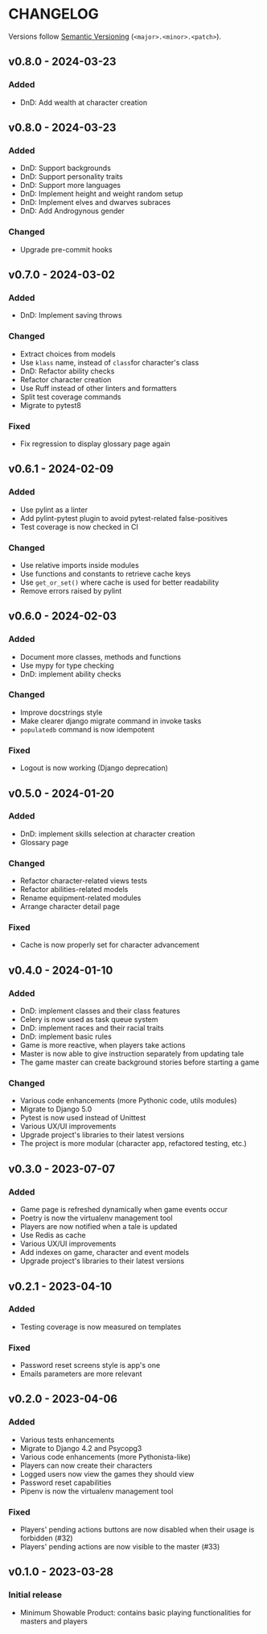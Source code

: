 # CHANGELOG

Versions follow [Semantic Versioning](https://semver.org/) (`<major>.<minor>.<patch>`).

## v0.8.0 - 2024-03-23

### Added
* DnD: Add wealth at character creation

## v0.8.0 - 2024-03-23

### Added
* DnD: Support backgrounds
* DnD: Support personality traits
* DnD: Support more languages
* DnD: Implement height and weight random setup
* DnD: Implement elves and dwarves subraces
* DnD: Add Androgynous gender

### Changed
* Upgrade pre-commit hooks

## v0.7.0 - 2024-03-02

### Added
* DnD: Implement saving throws

### Changed
* Extract choices from models
* Use `klass` name, instead of `class`for character's class
* DnD: Refactor ability checks
* Refactor character creation
* Use Ruff instead of other linters and formatters
* Split test coverage commands
* Migrate to pytest8

### Fixed
* Fix regression to display glossary page again

## v0.6.1 - 2024-02-09

### Added
* Use pylint as a linter
* Add pylint-pytest plugin to avoid pytest-related false-positives
* Test coverage is now checked in CI

### Changed
* Use relative imports inside modules
* Use functions and constants to retrieve cache keys
* Use `get_or_set()` where cache is used for better readability
* Remove errors raised by pylint

## v0.6.0 - 2024-02-03

### Added
* Document more classes, methods and functions
* Use mypy for type checking
* DnD: implement ability checks

### Changed
* Improve docstrings style
* Make clearer django migrate command in invoke tasks
* `populatedb` command is now idempotent

### Fixed
* Logout is now working (Django deprecation)

## v0.5.0 - 2024-01-20

### Added
* DnD: implement skills selection at character creation
* Glossary page

### Changed
* Refactor character-related views tests
* Refactor abilities-related models
* Rename equipment-related modules
* Arrange character detail page

### Fixed
* Cache is now properly set for character advancement

## v0.4.0 - 2024-01-10

### Added
* DnD: implement classes and their class features
* Celery is now used as task queue system
* DnD: implement races and their racial traits
* DnD: implement basic rules
* Game is more reactive, when players take actions
* Master is now able to give instruction separately from updating tale
* The game master can create background stories before starting a game

### Changed
* Various code enhancements (more Pythonic code, utils modules)
* Migrate to Django 5.0
* Pytest is now used instead of Unittest
* Various UX/UI improvements
* Upgrade project's libraries to their latest versions
* The project is more modular (character app, refactored testing, etc.)

## v0.3.0 - 2023-07-07

### Added
* Game page is refreshed dynamically when game events occur
* Poetry is now the virtualenv management tool
* Players are now notified when a tale is updated
* Use Redis as cache
* Various UX/UI improvements
* Add indexes on game, character and event models
* Upgrade project's libraries to their latest versions

## v0.2.1 - 2023-04-10

### Added
* Testing coverage is now measured on templates

### Fixed
* Password reset screens style is app's one
* Emails parameters are more relevant

## v0.2.0 - 2023-04-06

### Added
* Various tests enhancements
* Migrate to Django 4.2 and Psycopg3
* Various code enhancements (more Pythonista-like)
* Players can now create their characters
* Logged users now view the games they should view
* Password reset capabilities
* Pipenv is now the virtualenv management tool

### Fixed
* Players' pending actions buttons are now disabled when their usage is forbidden (#32)
* Players' pending actions are now visible to the master (#33)

## v0.1.0 - 2023-03-28

### Initial release
* Minimum Showable Product: contains basic playing functionalities for masters and players

